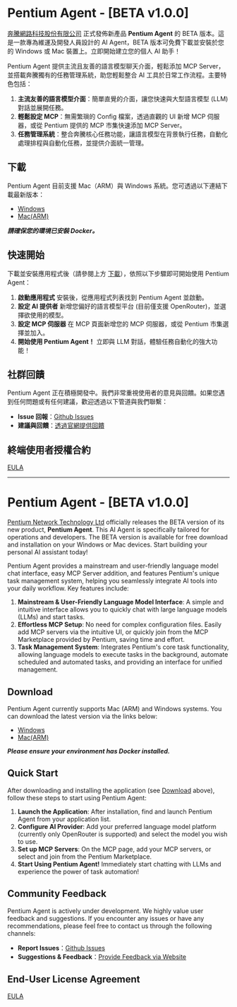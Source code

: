 # Pentium Agent - [BETA v1.0.0]

[奔騰網路科技股份有限公司](https://www.pentiumnetwork.com/) 正式發佈新產品 **Pentium Agent** 的 BETA 版本。這是一款專為維運及開發人員設計的 AI Agent，BETA 版本可免費下載並安裝於您的 Windows 或 Mac 裝置上。立即開始建立您的個人 AI 助手！

Pentium Agent 提供主流且友善的語言模型聊天介面，輕鬆添加 MCP Server，並搭載奔騰獨有的任務管理系統，助您輕鬆整合 AI 工具於日常工作流程。主要特色包括：

1.  **主流友善的語言模型介面**：簡單直覺的介面，讓您快速與大型語言模型 (LLM) 對話並展開任務。
2.  **輕鬆設定 MCP**：無需繁瑣的 Config 檔案，透過直觀的 UI 新增 MCP 伺服器，或從 Pentium 提供的 MCP 市集快速添加 MCP Server。
3.  **任務管理系統**：整合奔騰核心任務功能，讓語言模型在背景執行任務，自動化處理排程與自動化任務，並提供介面統一管理。

## 下載

Pentium Agent 目前支援 Mac（ARM）與 Windows 系統。您可透過以下連結下載最新版本：

* [Windows](#)
* [Mac(ARM)](#)

***請確保您的環境已安裝 Docker。***

## 快速開始

下載並安裝應用程式後（請參閱上方 [下載](#下載)），依照以下步驟即可開始使用 Pentium Agent：

1.  **啟動應用程式** 安裝後，從應用程式列表找到 Pentium Agent 並啟動。
2.  **設定 AI 提供者** 新增您偏好的語言模型平台 (目前僅支援 OpenRouter)，並選擇欲使用的模型。
3.  **設定 MCP 伺服器** 在 MCP 頁面新增您的 MCP 伺服器，或從 Pentium 市集選擇並加入。
4.  **開始使用 Pentium Agent！** 立即與 LLM 對話，體驗任務自動化的強大功能！

## 社群回饋

Pentium Agent 正在積極開發中。我們非常重視使用者的意見與回饋。如果您遇到任何問題或有任何建議，歡迎透過以下管道與我們聯繫：

* **Issue 回報**：[Github Issues](https://github.com/pnetwork/operator-agent/issues)
* **建議與回饋**：[透過官網提供回饋](https://www.pentiumnetwork.com/)

## 終端使用者授權合約

[EULA](EULA)

---

# Pentium Agent - [BETA v1.0.0]

[Pentium Network Technology Ltd](https://www.pentiumnetwork.com/) officially releases the BETA version of its new product, **Pentium Agent**. This AI Agent is specifically tailored for operations and developers. The BETA version is available for free download and installation on your Windows or Mac devices. Start building your personal AI assistant today!

Pentium Agent provides a mainstream and user-friendly language model chat interface, easy MCP Server addition, and features Pentium's unique task management system, helping you seamlessly integrate AI tools into your daily workflow. Key features include:

1.  **Mainstream & User-Friendly Language Model Interface**: A simple and intuitive interface allows you to quickly chat with large language models (LLMs) and start tasks.
2.  **Effortless MCP Setup**: No need for complex configuration files. Easily add MCP servers via the intuitive UI, or quickly join from the MCP Marketplace provided by Pentium, saving time and effort.
3.  **Task Management System**: Integrates Pentium's core task functionality, allowing language models to execute tasks in the background, automate scheduled and automated tasks, and providing an interface for unified management.

## Download

Pentium Agent currently supports Mac (ARM) and Windows systems. You can download the latest version via the links below:

* [Windows](#)
* [Mac(ARM)](#)

***Please ensure your environment has Docker installed.***

## Quick Start

After downloading and installing the application (see [Download](#download) above), follow these steps to start using Pentium Agent:

1.  **Launch the Application**: After installation, find and launch Pentium Agent from your application list.
2.  **Configure AI Provider**: Add your preferred language model platform (currently only OpenRouter is supported) and select the model you wish to use.
3.  **Set up MCP Servers**: On the MCP page, add your MCP servers, or select and join from the Pentium Marketplace.
4.  **Start Using Pentium Agent!** Immediately start chatting with LLMs and experience the power of task automation!

## Community Feedback

Pentium Agent is actively under development. We highly value user feedback and suggestions. If you encounter any issues or have any recommendations, please feel free to contact us through the following channels:

* **Report Issues**：[Github Issues](https://github.com/pnetwork/operator-agent/issues)
* **Suggestions & Feedback**：[Provide Feedback via Website](https://www.pentiumnetwork.com/)

## End-User License Agreement

[EULA](EULA)